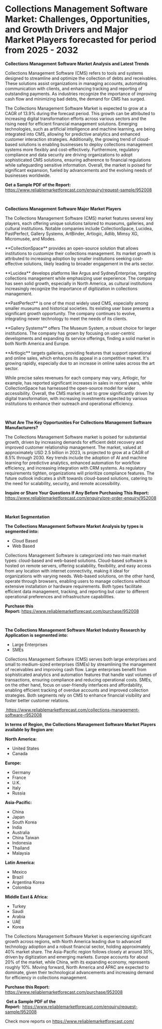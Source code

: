 <p><h1>Collections Management Software Market: Challenges, Opportunities, and Growth Drivers and Major Market Players forecasted for period from 2025 - 2032</h1></p><p><strong>Collections Management Software Market Analysis and Latest Trends</strong></p>
<p><p>Collections Management Software (CMS) refers to tools and systems designed to streamline and optimize the collection of debts and receivables. These solutions assist organizations in managing accounts, automating communication with clients, and enhancing tracking and reporting of outstanding payments. As industries recognize the importance of improving cash flow and minimizing bad debts, the demand for CMS has surged.</p><p>The Collections Management Software Market is expected to grow at a CAGR of 13.9% during the forecast period. This growth can be attributed to increasing digital transformation efforts across various sectors and the rising need for efficient financial management solutions. Emerging technologies, such as artificial intelligence and machine learning, are being integrated into CMS, allowing for predictive analytics and enhanced customer interaction strategies. Additionally, the growing trend of cloud-based solutions is enabling businesses to deploy collections management systems more flexibly and cost-effectively. Furthermore, regulatory compliance and data security are driving organizations to adopt sophisticated CMS solutions, ensuring adherence to financial regulations while safeguarding sensitive information. Overall, the market is poised for significant expansion, fueled by advancements and the evolving needs of businesses worldwide.</p></p>
<p><strong>Get a Sample PDF of the Report:&nbsp;</strong> <a href="https://www.reliablemarketforecast.com/enquiry/request-sample/952008?utm_campaign=3282&utm_medium=2&utm_source=Github&utm_content=ia&utm_term=06032025&utm_id=collections-management-software">https://www.reliablemarketforecast.com/enquiry/request-sample/952008</a></p>
<p>&nbsp;</p>
<p><strong>Collections Management Software Major Market Players</strong></p>
<p><p>The Collections Management Software (CMS) market features several key players, each offering unique solutions tailored to museums, galleries, and cultural institutions. Notable companies include CollectionSpace, Lucidea, PastPerfect, Gallery Systems, ArtBinder, Artlogic, Adlib, Mimsy XG, Micromusée, and Modes.</p><p>**CollectionSpace** provides an open-source solution that allows institutions to customize their collections management. Its market growth is attributed to increasing adoption by smaller institutions seeking cost-effective solutions, likely leading to broader engagement in the arts sector.</p><p>**Lucidea** develops platforms like Argus and SydneyEnterprise, targeting collections management while emphasizing user experience. The company has seen solid growth, especially in North America, as cultural institutions increasingly recognize the importance of digitization in collections management.</p><p>**PastPerfect** is one of the most widely used CMS, especially among smaller museums and historical societies. Its existing user base presents a significant growth opportunity. The company continues to evolve, integrating newer technology to meet the needs of its clients.</p><p>**Gallery Systems** offers The Museum System, a robust choice for larger institutions. The company has grown by focusing on user-centric developments and expanding its service offerings, finding a solid market in both North America and Europe.</p><p>**Artlogic** targets galleries, providing features that support operational and online sales, which enhances its appeal in a competitive market. It's growing rapidly, especially due to an increase in online sales across the art sector.</p><p>While precise sales revenues for each company may vary, Artlogic, for example, has reported significant increases in sales in recent years, while CollectionSpace has harnessed the open-source model for wider accessibility. Overall, the CMS market is set to grow significantly driven by digital transformation, with increasing investments expected by various institutions to enhance their outreach and operational efficiency.</p></p>
<p>&nbsp;</p>
<p><strong>What Are The Key Opportunities For Collections Management Software Manufacturers?</strong></p>
<p><p>The Collections Management Software market is poised for substantial growth, driven by increasing demands for efficient debt recovery and improved customer relationship management. The market, valued at approximately USD 2.5 billion in 2023, is projected to grow at a CAGR of 8.5% through 2030. Key trends include the adoption of AI and machine learning for predictive analytics, enhanced automation for workflow efficiency, and increasing integration with CRM systems. As regulatory requirements tighten, organizations will prioritize compliance features. The future outlook indicates a shift towards cloud-based solutions, catering to the need for scalability, security, and remote accessibility.</p></p>
<p><strong>Inquire or Share Your Questions If Any Before Purchasing This Report:</strong> <a href="https://www.reliablemarketforecast.com/enquiry/pre-order-enquiry/952008?utm_campaign=3282&utm_medium=2&utm_source=Github&utm_content=ia&utm_term=06032025&utm_id=collections-management-software">https://www.reliablemarketforecast.com/enquiry/pre-order-enquiry/952008</a></p>
<p>&nbsp;</p>
<p><strong>Market Segmentation</strong></p>
<p><strong>The Collections Management Software Market Analysis by types is segmented into:</strong></p>
<p><ul><li>Cloud Based</li><li>Web Based</li></ul></p>
<p><p>Collections Management Software is categorized into two main market types: cloud-based and web-based solutions. Cloud-based software is hosted on remote servers, offering scalability, flexibility, and easy access from any location with internet connectivity, making it ideal for organizations with varying needs. Web-based solutions, on the other hand, operate through browsers, enabling users to manage collections without extensive installation or hardware requirements. Both types facilitate efficient data management, tracking, and reporting but cater to different operational preferences and infrastructure capabilities.</p></p>
<p><strong>Purchase this Report:&nbsp;</strong><a href="https://www.reliablemarketforecast.com/purchase/952008?utm_campaign=3282&utm_medium=2&utm_source=Github&utm_content=ia&utm_term=06032025&utm_id=collections-management-software">https://www.reliablemarketforecast.com/purchase/952008</a></p>
<p>&nbsp;</p>
<p><strong>The Collections Management Software Market Industry Research by Application is segmented into:</strong></p>
<p><ul><li>Large Enterprises</li><li>SMEs</li></ul></p>
<p><p>Collections Management Software (CMS) serves both large enterprises and small to medium-sized enterprises (SMEs) by streamlining the management of receivables and improving cash flow. Large enterprises benefit from sophisticated analytics and automation features that handle vast volumes of transactions, ensuring compliance and reducing operational costs. SMEs, on the other hand, focus on user-friendly interfaces and affordability, enabling efficient tracking of overdue accounts and improved collection strategies. Both segments rely on CMS to enhance financial visibility and foster better customer relations.</p></p>
<p><a href="https://www.reliablemarketforecast.com/collections-management-software-r952008?utm_campaign=3282&utm_medium=2&utm_source=Github&utm_content=ia&utm_term=06032025&utm_id=collections-management-software">&nbsp;https://www.reliablemarketforecast.com/collections-management-software-r952008</a></p>
<p><strong>In terms of Region, the Collections Management Software Market Players available by Region are:</strong></p>
<p>
    <p> <strong> North America: </strong>
        <ul>
            <li>United States</li>
            <li>Canada</li>
        </ul>
        </p> 
    <p> <strong> Europe: </strong>
        <ul>
            <li>Germany</li>
            <li>France</li>
            <li>U.K.</li>
            <li>Italy</li>
            <li>Russia</li>
        </ul>
        </p> 
    <p> <strong> Asia-Pacific: </strong>
        <ul>
            <li>China</li>
            <li>Japan</li>
            <li>South Korea</li>
            <li>India</li>
            <li>Australia</li>
            <li>China Taiwan</li>
            <li>Indonesia</li>
            <li>Thailand</li>
            <li>Malaysia</li>
        </ul>
        </p> 
    <p> <strong> Latin America: </strong>
        <ul>
            <li>Mexico</li>
            <li>Brazil</li>
            <li>Argentina Korea</li>
            <li>Colombia</li>
        </ul>
        </p> 
    <p> <strong> Middle East & Africa: </strong>
        <ul>
            <li>Turkey</li>
            <li>Saudi</li>
            <li>Arabia</li>
            <li>UAE</li>
            <li>Korea</li>
        </ul>
    </p>
    </p>
<p><p>The Collections Management Software Market is experiencing significant growth across regions, with North America leading due to advanced technology adoption and a robust financial sector, holding approximately 40% market share. The Asia-Pacific region follows closely at around 30%, driven by digitization and emerging markets. Europe accounts for about 20% of the market, while China, with its expanding economy, represents roughly 10%. Moving forward, North America and APAC are expected to dominate, given their technological advancements and increasing demand for efficiency in collections management.</p></p>
<p><strong>Purchase this Report: </strong><a href="https://www.reliablemarketforecast.com/purchase/952008?utm_campaign=3282&utm_medium=2&utm_source=Github&utm_content=ia&utm_term=06032025&utm_id=collections-management-software">https://www.reliablemarketforecast.com/purchase/952008</a></p>
<p>&nbsp;<strong>Get a Sample PDF of the Report:&nbsp;&nbsp;</strong><a href="https://www.reliablemarketforecast.com/enquiry/request-sample/952008?utm_campaign=3282&utm_medium=2&utm_source=Github&utm_content=ia&utm_term=06032025&utm_id=collections-management-software">https://www.reliablemarketforecast.com/enquiry/request-sample/952008</a></p>
<p><strong></strong></p>
<p>Check more reports on <a href="https://www.reliablemarketforecast.com/?utm_campaign=3282&utm_medium=2&utm_source=Github&utm_content=ia&utm_term=06032025&utm_id=collections-management-software">https://www.reliablemarketforecast.com/</a></p>